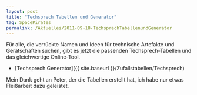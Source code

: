 ```yaml
---
layout: post
title: "Techsprech Tabellen und Generator"
tag: SpacePirates
permalink: /Aktuelles/2011-09-18-TechsprechTabellenundGenerator
---
```


Für alle, die verrückte Namen und Ideen für technische Artefakte und Gerätschaften suchen, gibt es jetzt die passenden Techsprech-Tabellen und das gleichwertige Online-Tool.

- [Techsprech Generator]({{ site.baseurl }}/Zufallstabellen/Techsprech)

Mein Dank geht an Peter, der die Tabellen erstellt hat, ich habe nur etwas Fleißarbeit dazu geleistet.
